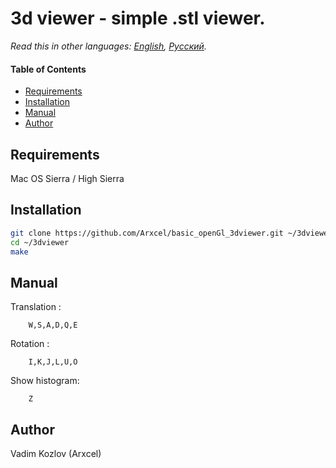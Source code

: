 # 3d viewer - simple .stl viewer.

*Read this in other languages: [English](README.md), [Русский](README-ru.md).*

#### Table of Contents

- [Requirements](#requirements)
- [Installation](#installation)
- [Manual](#manual)
- [Author](#author)

## Requirements

Mac OS Sierra / High Sierra

## Installation

```bash
git clone https://github.com/Arxcel/basic_openGl_3dviewer.git ~/3dviewer
cd ~/3dviewer
make
```

## Manual
Translation :
```
    W,S,A,D,Q,E
```
Rotation :
```
    I,K,J,L,U,O
```
Show histogram:
```
    Z
```
## Author

Vadim Kozlov (Arxcel)
